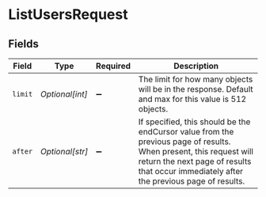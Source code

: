# ListUsersRequest


## Fields

| Field                                                                                                                                                                                                          | Type                                                                                                                                                                                                           | Required                                                                                                                                                                                                       | Description                                                                                                                                                                                                    |
| -------------------------------------------------------------------------------------------------------------------------------------------------------------------------------------------------------------- | -------------------------------------------------------------------------------------------------------------------------------------------------------------------------------------------------------------- | -------------------------------------------------------------------------------------------------------------------------------------------------------------------------------------------------------------- | -------------------------------------------------------------------------------------------------------------------------------------------------------------------------------------------------------------- |
| `limit`                                                                                                                                                                                                        | *Optional[int]*                                                                                                                                                                                                | :heavy_minus_sign:                                                                                                                                                                                             | The limit for how many objects will be in the response. Default and max for this value is 512 objects.                                                                                                         |
| `after`                                                                                                                                                                                                        | *Optional[str]*                                                                                                                                                                                                | :heavy_minus_sign:                                                                                                                                                                                             | If specified, this should be the endCursor value from the previous page of results. When present, this request will return the next page of results that occur immediately after the previous page of results. |